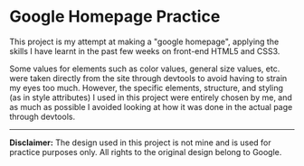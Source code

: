 # Google Homepage Practice

This project is my attempt at making a "google homepage", applying the skills I have learnt in the past few weeks on front-end HTML5 and CSS3.


Some values for elements such as color values, general size values, etc. were taken directly from the site through devtools to avoid having to strain my eyes too much. However, the specific elements, structure, and styling (as in style attributes) I used in this project were entirely chosen by me, and as much as possible I avoided looking at how it was done in the actual page through devtools.

<hr/>

**Disclaimer:** The design used in this project is not mine and is used for practice purposes only. All rights to the original design belong to Google.